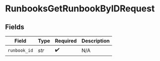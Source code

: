 # RunbooksGetRunbookByIDRequest


## Fields

| Field              | Type               | Required           | Description        |
| ------------------ | ------------------ | ------------------ | ------------------ |
| `runbook_id`       | *str*              | :heavy_check_mark: | N/A                |